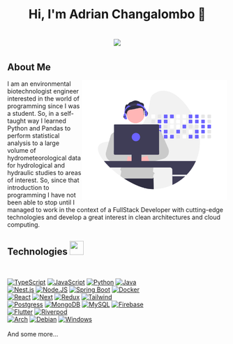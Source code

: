 <div align="center">
<h1>
  Hi, I'm Adrian Changalombo 👋 
  <br/>
  <p align="center"><img align="center" src="https://readme-typing-svg.herokuapp.com/?font=Jetbrains&color=a110e3&background=none&center=true&vCenter=true&lines=Full-Stack+Developer" style="max-width: 100%;">
  <!-- <a href="#"><img align="center" src="https://readme-typing-svg.herokuapp.com?font=Bitter&color=a110e3&background=01010100&center=true&vCenter=true&lines=Software+Engineer;Full-Stack+Developer;Cloud+Administrator" 
style="max-width: 100%;"></a> -->
</h1>
</div>

<div>
<h2>About Me</h2>

<!-- ![TypeScript](./assets/coding.png) -->
<img src = "./assets/coding.png" align="right" width="333">
<p>I am an environmental biotechnologist engineer interested in the world of programming since I was a student. So, in a self-taught way I learned Python and Pandas to perform statistical analysis to a large volume of hydrometeorological data for hydrological and hydraulic studies to areas of interest.  So, since that introduction to programming I have not been able to stop until I managed to work in the context of a FullStack Developer with cutting-edge technologies and develop a great interest in clean architectures and cloud computing.</p>

</div>

<h2>Technologies <img src = "https://raw.githubusercontent.com/rahulbanerjee26/githubProfileReadmeGenerator/main/gifs/code.gif" width = 32px height=32px></h2>
<br/>

<!-- [![Apple](https://img.shields.io/badge/iOS-999999?style=for-the-badge&logo=apple&logoColor=white&labelColor=101010)]()
[![Swift](https://img.shields.io/badge/Swift-FA7343?style=for-the-badge&logo=swift&logoColor=white&labelColor=101010)]()
[![Xcode](https://img.shields.io/badge/Xcode-1575F9?style=for-the-badge&logo=xcode&logoColor=white&labelColor=101010)]()
</br>
[![Android](https://img.shields.io/badge/Android-3DDC84?style=for-the-badge&logo=android&logoColor=white&labelColor=101010)]()
[![Kotlin](https://img.shields.io/badge/Kotlin-0095D5?style=for-the-badge&logo=kotlin&logoColor=white&labelColor=101010)]()
[![Android_Studio](https://img.shields.io/badge/Android_Studio-3DDC84?style=for-the-badge&logo=android-studio&logoColor=white&labelColor=101010)]()
[![Express.JS](https://img.shields.io/badge/EXPRESS.JS-828282?style=for-the-badge&logo=express&logoColor=white&labelColor=101010)](#)
</br> -->

[![TypeScript](https://img.shields.io/badge/TYPESCRIPT-blue?style=for-the-badge&logo=typescript&logoColor=white&labelColor=101010)](#)
[![JavaScript](https://img.shields.io/badge/JAVASCRIPT-F7DF1E?style=for-the-badge&logo=javascript&logoColor=white&labelColor=101010)](#)
[![Python](https://img.shields.io/badge/PYTHON-yellow?style=for-the-badge&logo=python&logoColor=white&labelColor=101010)](#)
[![Java](https://img.shields.io/badge/JAVA-007396?style=for-the-badge&logo=kotlin&logoColor=white&labelColor=101010)](#)
</br>
[![Nest.js](https://img.shields.io/badge/NEST.JS-e0234e?style=for-the-badge&logo=nestjs&logoColor=white&labelColor=101010)](#)
[![Node.JS](https://img.shields.io/badge/NODE.JS-339933?style=for-the-badge&logo=node.js&logoColor=white&labelColor=101010)](#)
[![Spring Boot](https://img.shields.io/badge/SPRING_BOOT-92d557?style=for-the-badge&logo=springboot&logoColor=white&labelColor=101010)](#)
[![Docker](https://img.shields.io/badge/DOCKER-23b7ea?style=for-the-badge&logo=docker&logoColor=white&labelColor=101010)](#)
</br>
[![React](https://img.shields.io/badge/REACT.JS-5fd9fb?style=for-the-badge&logo=react&logoColor=white&labelColor=101010)](#)
[![Next](https://img.shields.io/badge/NEXT.JS-000000?style=for-the-badge&logo=next.js&logoColor=white&labelColor=101010)](#)
[![Redux](https://img.shields.io/badge/REDUX-764cbc?style=for-the-badge&logo=redux&logoColor=white&labelColor=101010)](#)
[![Tailwind](https://img.shields.io/badge/TAILWIND_CSS-0ea5e9?style=for-the-badge&logo=tailwindcss&logoColor=white&labelColor=101010)](#)
</br>
[![Postgress](https://img.shields.io/badge/PostgreSQL-4479A1?style=for-the-badge&logo=postgresql&logoColor=white&labelColor=101010)](#)
[![MongoDB](https://img.shields.io/badge/MongoDB-47A248?style=for-the-badge&logo=mongodb&logoColor=white&labelColor=101010)](#)
[![MySQL](https://img.shields.io/badge/MySQL-4479A1?style=for-the-badge&logo=mysql&logoColor=white&labelColor=101010)](#)
[![Firebase](https://img.shields.io/badge/Firebase-FFCA28?style=for-the-badge&logo=firebase&logoColor=white&labelColor=101010)](#)
</br>
[![Flutter](https://img.shields.io/badge/Flutter-007396?style=for-the-badge&logo=flutter&logoColor=white&labelColor=101010)](#)
[![Riverpod](https://img.shields.io/badge/Riverpod-23b7ea?style=for-the-badge&logo=supabase&logoColor=white&labelColor=101010)](#)
</br>
[![Arch](https://img.shields.io/badge/ARCH_LINUX-0f94d2?style=for-the-badge&logo=archlinux&logoColor=white&labelColor=101010)](#)
[![Debian](https://img.shields.io/badge/DEBIAN-a80030?style=for-the-badge&logo=debian&logoColor=white&labelColor=101010)](#)
[![Windows](https://img.shields.io/badge/WINDOWS-1c2757?style=for-the-badge&logo=windows&logoColor=white&labelColor=101010)](#)
</br>
</br>
And some more...
</br>

<!-- ## Github stats

<div align="center">
<p ><img src="https://github-readme-stats.vercel.app/api?username=AlexMartin998&include_all_commits=true&count_private=true&show_icons=true&line_height=20&&&title_color=ffffff&icon_color=ffffff&text_color=ffffff&bg_color=0D1117">
</p>
<p >

</div> -->
<!-- <p align="center"><img src="https://github-readme-stats.vercel.app/api?username=AlexMartin998&include_all_commits=true&count_private=true&show_icons=true&line_height=20&&&title_color=ffffff&icon_color=ffffff&text_color=ffffff&bg_color=0D1117">
</p> -->
<!-- [![Anurag's GitHub stats](https://github-readme-stats.vercel.app/api?username=AlexMartin998&show_icons=true&theme=midnight-purple)](https://github.com/anuraghazra/github-readme-stats) -->

<!-- <p align="center">
<img src="https://github-readme-stats.vercel.app/api/top-langs/?username=AlexMartin998&layout=compact&langs_count=6&theme=dark">
</p> -->
<!-- [![Top Langs](https://github-readme-stats.vercel.app/api/top-langs/?username=AlexMartin998&layout=compact&theme=midnight-purple)](https://github.com/anuraghazra/github-readme-stats) -->

<!-- *** activity *** -->
<!-- <p align="center">
<img src="https://github-readme-activity-graph.cyclic.app/graph?username=AlexMartin998&theme=react-dark">
</p> -->
<!-- [![Ashutosh's github activity graph](https://github-readme-activity-graph.cyclic.app/graph?username=AlexMartin998&theme=react-dark)](https://github.com/ashutosh00710/github-readme-activity-graph) -->

<!-- <br/>
<br/>
<div align="center">
<img src="https://github-readme-stats.vercel.app/api/top-langs/?username=AlexMartin998&layout=compact&langs_count=6&theme=dark">
</p>
<i><b>Note:</b> Top languages is only a metric of the languages my public code consists of and doesn't reflect experience or skill level. </i>
</div>

<br/>
<br/>
 -->


<!-- *** visitors *** -->
<!-- <div align="end">

![visitors](https://visitor-badge.glitch.me/badge?page_id=AlexMartin998.AlexMartin998&left_color=purple&right_color=blue)

</div> -->




<!-- <div id="header" align="center">
  <!-- <img src="https://media.giphy.com/media/iIGT8Y1rOYhBpdHh1C/giphy.gif" width="120"/> ->
  <img src="https://media.giphy.com/media/hqU2KkjW5bE2v2Z7Q2/giphy.gif" width="120"/>
  
  <div id="badges">
  <br/>
  <a href="https://www.linkedin.com/in/adrian-changalombo-iba">
    <img src="https://img.shields.io/badge/LinkedIn-blue?style=for-the-badge&logo=linkedin&logoColor=white" alt="LinkedIn Badge"/>
  </a>
  <a href="your-youtube-URL">
    <img src="https://img.shields.io/badge/YouTube-red?style=for-the-badge&logo=youtube&logoColor=white" alt="Youtube Badge"/>
  </a>
  <a href="your-twitter-URL">
    <img src="https://img.shields.io/badge/Twitter-blue?style=for-the-badge&logo=twitter&logoColor=white" alt="Twitter Badge"/>
  </a>
</div>
</div> -->
